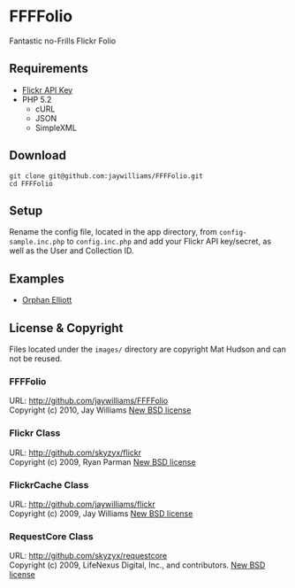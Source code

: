 # FFFFolio

Fantastic no-Frills Flickr Folio

## Requirements

* [Flickr API Key](http://www.flickr.com/services/apps/create/apply)
* PHP 5.2
	* cURL
	* JSON
	* SimpleXML

## Download

	git clone git@github.com:jaywilliams/FFFFolio.git
	cd FFFFolio

## Setup

Rename the config file, located in the app directory, from `config-sample.inc.php` to `config.inc.php` and add your Flickr API key/secret, as well as the User and Collection ID.

## Examples

* [Orphan Elliott](http://orphanelliott.com/)

## License & Copyright

Files located under the `images/` directory are copyright Mat Hudson and can not be reused.

### FFFFolio

URL: <http://github.com/jaywilliams/FFFFolio>  
Copyright (c) 2010, Jay Williams [New BSD license](http://opensource.org/licenses/bsd-license.php)

### Flickr Class

URL: <http://github.com/skyzyx/flickr>  
Copyright (c) 2009, Ryan Parman [New BSD license](http://opensource.org/licenses/bsd-license.php)

### FlickrCache Class

URL: <http://github.com/jaywilliams/flickr>  
Copyright (c) 2009, Jay Williams [New BSD license](http://opensource.org/licenses/bsd-license.php)

### RequestCore Class

URL: <http://github.com/skyzyx/requestcore>  
Copyright (c) 2009, LifeNexus Digital, Inc., and contributors. [New BSD license](http://opensource.org/licenses/bsd-license.php)

